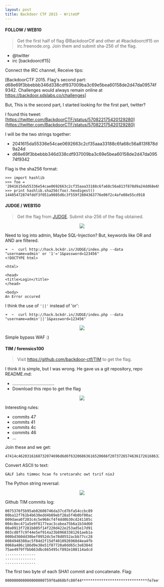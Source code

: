 ```yaml
---
layout: post
title: Backdoor CTF 2015 - WriteUP
---
```

#### FOLLOW / WEB10

> Get the first half of flag @BackdoorCtf and other at #backdoorctf15 on irc.freenode.org. Join them and submit sha-256 of the flag.

- @twitter
- irc [backdoorctf15]

Connect the IRC channel, Receive tips: 

[BackdoorCTF 2015. Flag's second part: d68e69f3bbebbb346d338cdf937009ba3c69e5bea60158de2d47da09574f9342. Challenges would always remain online at https://backdoor.sdslabs.co/challenges]

But, This is the second part, I started looking for the first part, twitter?

I found this tweet: [https://twitter.com/BackdoorCTF/status/570822175420129280](https://twitter.com/BackdoorCTF/status/570822175420129280)

I will be the two strings together:

 - 2041615da55336e54cae0692663c2cf35aaa33188c6fa68c56a813f878d9a24d
 - d68e69f3bbebbb346d338cdf937009ba3c69e5bea60158de2d47da09574f9342
 
Flag is the sha256 format:

    >>> import hashlib
    >>> foo = '2041615da55336e54cae0692663c2cf35aaa33188c6fa68c56a813f878d9a24dd68e69f3bbebbb346d338cdf937009ba3c69e5bea60158de2d47da09574f9342'
    >>> print hashlib.sha256(foo).hexdigest()
    14405472874fddf3f051a9085d6c3f559f2804363776e06f2c4afe08e55cd918
    
#### JUDGE / WEB150

> Get the flag from [JUDGE](https://hack.bckdr.in/JUDGE). Submit sha-256 of the flag obtained.

<center><img src="http://ww2.sinaimg.cn/large/c334041btw1eqsr33roxaj20a0035mx8.jpg"></center>

Need to log into admin, Maybe SQL-Injection? But, keywords like OR and AND are filtered.

    ➜  ~  curl http://hack.bckdr.in/JUDGE/index.php --data "username=admin' or '1'='1&password=123456"
    <!DOCTYPE html>

    <html>

    <head>
    <title>Login</title>
    </head>

    <body>
    An Error occured
    
I think the use of ```'||'``` instead of 'or':

    ➜  ~  curl http://hack.bckdr.in/JUDGE/index.php --data "username=admin'||'1&password=123456"

<center><img src="http://ww2.sinaimg.cn/large/c334041btw1eqsr7h0re0j20rz0e6tao.jpg"></center>

Simple bypass WAF :)

#### TIM / forensics100

> Visit https://github.com/backdoor-ctf/TIM to get the flag.

I think it is simple, but I was wrong. He gave us a git repository, repo README.md:

 - ..................................
 - Download this repo to get the flag

<center><img src="http://ww3.sinaimg.cn/large/c334041btw1eqsrg0l92ej20s20jowha.jpg"></center>

Interesting rules:

 - commits 47
 - commits 41
 - commits 4c
 - commits 46
 - ...
 
Join these and we get:

    47414c4620316168732074696d6d6f63206863616520666f2073726574636172616863206f7774207473726966206e696f4a

Convert ASCII to text:

    GALF 1ahs timmoc hcae fo sretcarahc owt tsrif nioJ

The Python string reversal:

<center><img src="http://ww1.sinaimg.cn/large/c334041btw1eqsrsqu4w8j20ef03ngm3.jpg"></center>

Github TIM commits log:

    0075376f5b95ab02608746da37cd7bfa54ccbc89
    00ba12f761b4b630edd4b09ebf28a5f4b0bf00ac
    009daea0f203c4c5e968cf4f4dd0b30cd241105c
    004c8ec471a5e9f8177eac3cabea75b6a1b34d60
    00a0913f7281b805f14f220d422e253ad5e17d91
    003cd8f7c9f44e5ef914a23b89683381261aeb1a
    000bd360dd30bef0952dc5e78d0552acbb77cc28
    0084948308ac5f84d2f15df4010926968d4ea4fb
    0068a486c186d9e38e51f87720a0dd65c3e8384d
    75ae4979ffbb663dbc665495cf892e108114adcd
    ..............
    ..............
    ..............
    
The first two byte of each SHA1 commit and concatenate. Flag:

    000000000000000000759f0a868bfc80f44******************************fe7eef1dd6705000000000000000000d4
    
